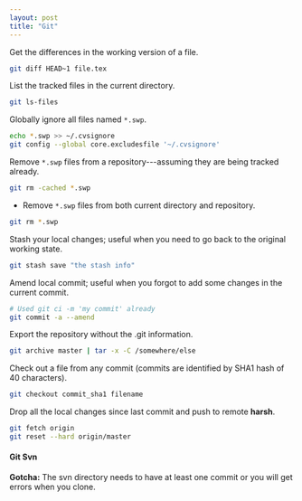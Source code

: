 ```yaml
---
layout: post 
title: "Git"
---
```


Get the differences in the working version of a file.
```bash
git diff HEAD~1 file.tex
```

List the tracked files in the current directory.
```bash
git ls-files
```

Globally ignore all files named `*.swp`.
```bash
echo *.swp >> ~/.cvsignore
git config --global core.excludesfile '~/.cvsignore'
```

Remove `*.swp` files from a repository---assuming they are being tracked
already.
```bash
git rm -cached *.swp 
```

- Remove `*.swp` files from both current directory and repository.
```bash
git rm *.swp
```

Stash your local changes; useful when you need to go back to the original
working state.  
```bash
git stash save "the stash info"
```

Amend local commit; useful when you forgot to add some changes in the current
commit.
```bash
# Used git ci -m 'my commit' already
git commit -a --amend 
```

Export the repository without the .git information.
```bash
git archive master | tar -x -C /somewhere/else
```

Check out a file from any commit (commits are identified by SHA1 hash of 40
 characters).
```bash
git checkout commit_sha1 filename
```
Drop all the local changes since last commit and push to remote **harsh**.
```bash
git fetch origin
git reset --hard origin/master
```

#### Git Svn

**Gotcha:** The svn directory needs to have at least one commit or you will get errors when
you clone.
